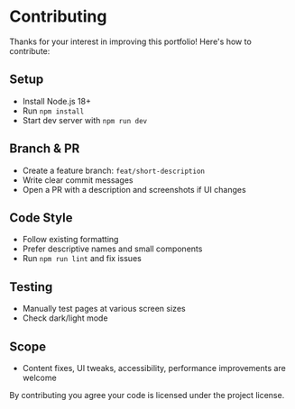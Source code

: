 # Contributing

Thanks for your interest in improving this portfolio! Here's how to contribute:

## Setup
- Install Node.js 18+
- Run `npm install`
- Start dev server with `npm run dev`

## Branch & PR
- Create a feature branch: `feat/short-description`
- Write clear commit messages
- Open a PR with a description and screenshots if UI changes

## Code Style
- Follow existing formatting
- Prefer descriptive names and small components
- Run `npm run lint` and fix issues

## Testing
- Manually test pages at various screen sizes
- Check dark/light mode

## Scope
- Content fixes, UI tweaks, accessibility, performance improvements are welcome

By contributing you agree your code is licensed under the project license.
